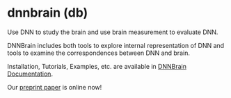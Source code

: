 # dnnbrain (db)
Use DNN to study the brain and use brain measurement to evaluate DNN.

DNNBrain includes both tools to explore internal representation of DNN and tools to examine the correspondences between DNN and brain.

Installation, Tutorials, Examples, etc. are available in [DNNBrain Documentation](https://dnnbrain.readthedocs.io/en/latest/index.html).

Our [preprint paper](https://www.biorxiv.org/content/10.1101/2020.07.05.188847v1) is online now!
